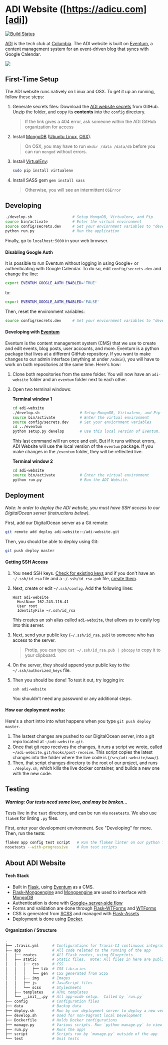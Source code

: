 # ADI Website ([https://adicu.com][adi])

[![Build Status](https://travis-ci.org/adicu/adi-website.svg)](https://travis-ci.org/adicu/adi-website)

[ADI][adi] is the tech club at [Columbia][columbia].  The ADI website is built on [Eventum][eventum], a content management system for an event-driven blog that syncs with Google Calendar.

![](https://static.schlosser.io/ss/adi/website.png)

## First-Time Setup

The ADI website runs natively on Linux and OSX.  To get it up an running, follow these steps:

1.  Generate secrets files:
    Download the [ADI website secrets][adi-website-secrets] from GitHub. Unzip the folder, and copy its **contents** into the `config` directory.  

    > If the link gives a 404 error, ask someone within the ADI GitHub organization for access
    
2.  Install [MongoDB][mongodb] ([Ubuntu Linux][mongodb-linux], [OSX][mongodb-osx]).

    > On OSX, you may have to run `mkdir /data /data/db` before you can run `mongod` without errors.

3.  Install [VirtualEnv][virtualenv]:
    ```bash
    sudo pip install virtualenv
    ```

4.  Install SASS gem `gem install sass`
    
    > Otherwise, you will see an intermittent `OSError` 

## Developing

```bash
./develop.sh                  # Setup MongoDB, Virtualenv, and Pip
source bin/activate           # Enter the virtual environment
source config/secrets.dev     # Set your enviornment variables to "development"
python run.py                 # Run the application
```

Finally, go to `localhost:5000` in your web browser.

#### Disabling Google Auth

It is possible to run Eventum without logging in using Google+ or authenticating with Google Calendar.  To do so, edit `config/secrets.dev` and change the line:

```bash
export EVENTUM_GOOGLE_AUTH_ENABLED='TRUE'
```

to:

```bash
export EVENTUM_GOOGLE_AUTH_ENABLED='FALSE'
```

Then, reset the environment variables:

```bash
source config/secrets.dev     # Set your enviornment variables to "development"
```

#### Developing with [Eventum][eventum]

Eventum is the content management system (CMS) that we use to create and edit events, blog posts, user accounts, and more. Eventum is a python package that lives at a different GitHub repository.  If you want to make changes to our admin interface (anything at under `/admin`), you will have to work on both repositories at the same time.  Here's how:

1. Clone both repositories from the same folder. You will now have an `adi-website` folder and an `eventum` folder next to each other.

2. Open two terminal windows:

    **Terminal window 1**

    ```bash
    cd adi-website
    ./develop.sh                  # Setup MongoDB, Virtualenv, and Pip
    source bin/activate           # Enter the virtual environment
    source config/secrets.dev     # Set your enviornment variables
    cd ../eventum
    python setup.py develop       # Use this local version of Eventum.
    ```

    This last command will run once and exit. But if it runs without errors, ADI Website will use the local version of the `eventum` package.  If you make changes in the `/eventum` folder, they will be reflected live.

    **Terminal window 2**

    ```bash
    cd adi-website
    source bin/activate           # Enter the virtual environment
    python run.py                 # Run the ADI Website.
    ```

## Deployment

_Note: In order to deploy the ADI website, you must have SSH access to our DigitalOcean server (instructions below)._

First, add our DigitalOcean server as a Git remote:

```bash
git remote add deploy adi-website:~/adi-website.git
```

Then, you should be able to deploy using Git:

```bash
git push deploy master
```

#### Getting SSH Access

1. You need SSH keys. [Check for existing keys](https://help.github.com/articles/checking-for-existing-ssh-keys/) and if you don't have an `~/.ssh/id_rsa` file and a `~/.ssh/id_rsa.pub` file, [create them](https://help.github.com/articles/generating-a-new-ssh-key-and-adding-it-to-the-ssh-agent/#generating-a-new-ssh-key).

2. Next, create or edit `~/.ssh/config`.  Add the following lines:

    ```
    Host adi-website
      HostName 162.243.116.41
      User root
      IdentityFile ~/.ssh/id_rsa
    ```

    This creates an ssh alias called `adi-website`, that allows us to easily log into this server.

3. Next, send your public key (`~/.ssh/id_rsa.pub`) to someone who has access to the server.

    > Protip, you can type `cat ~/.ssh/id_rsa.pub | pbcopy` to copy it to your clipboard.

4. On the server, they should append your public key to the `~/.ssh/authorized_keys` file.

5. Then you should be done!  To test it out, try logging in:

    ```
    ssh adi-website
    ```
    
    You shouldn't need any password or any additional steps.

#### How our deployment works:

Here's a short intro into what happens when you type `git push deploy master`.

1. The lastest changes are pushed to our DigitalOcean server, into a git repo located at `~/adi-website.git`.
2. Once that git repo receives the changes, it runs a script we wrote, called `~/adi-website.git/hooks/post-receive`.  This script copies the latest changes into the folder where the live code is (`/srv/adi-website/www/`).
3. Then, that script changes directory to the root of our project, and runs `./deploy.sh`, which kills the live docker container, and builds a new one with the new code.

## Testing

#### _Warning: Our tests need some love, and may be broken..._

Tests live in the `test` directory, and can be run via `nosetests`.  We also use `flake8` for linting `.py` files.

First, enter your development environment.  See "Developing" for more.  Then, run the tests:

```bash
flake8 app config test script   # Run the flake8 linter on our python files
nosetests --with-progressive    # Run test scripts
```

## About ADI Website

#### Tech Stack
- Built in [Flask][flask], using [Eventum][eventum] as a CMS.
- [Flask-Mongoengine][flask-mongoengine] and [Mongoengine][mongoengine] are used to interface with [MongoDB][mongodb]  
- Authentication is done with [Google+ server-side flow][google-plus-server-side-flow]
- Forms and validation are done through [Flask-WTForms][flask-wtforms] and [WTForms][wtforms]
- CSS is generated from [SCSS][scss] and managed with [Flask-Assets][flask-assets]
- Deployment is done using [Docker][docker].

#### Organization / Structure

```bash
.
├── .travis.yml      # Configurations for Travis-CI continuous integration
├── app              # All code related to the running of the app
│   ├── routes       # All Flask routes, using Blueprints
│   ├── static       # Static files.  Note: All files in here are public
│   │   ├── css      # CSS
│   │   │   ├── lib  # CSS libraries
│   │   │   └── gen  # CSS generated from SCSS
│   │   ├── img      # Images
│   │   ├── js       # JavaScript files
│   │   └── scss     # Stylesheets
│   ├── templates    # HTML templates
│   └── __init__.py  # All app-wide setup.  Called by `run.py`
├── config           # Configuration files
├── data             # Backup data
├── deploy.sh        # Run by our deployment server to deploy a new version
├── develop.sh       # Used for non-Vagrant local Development
├── Dockerfile       # Holds Docker configurations
├── manage.py        # Various scripts. Run `python manage.py` to view usage
├── run.py           # Runs the app!
├── script           # Scripts run by `manage.py` outside of the app
└── test             # Unit tests
```

[adi]: https://adicu.com
[adi-website-secrets]: https://github.com/adicu/secrets/raw/master/adi-website/config.zip
[columbia]: http://www.columbia.edu
[docker]: http://www.docker.com/
[eventum]: https://github.com/danrschlosser/eventum
[flask]: http://flask.pocoo.org/
[flask-assets]: http://flask-assets.readthedocs.org/en/latest/
[flask-mongoengine]: http://flask-mongoengine.readthedocs.org/en/latest/
[flask-wtforms]: https://flask-wtf.readthedocs.org/en/latest/
[google-developer-console]: https://console.developers.google.com/project/apps~adicu-com/apiui/credential
[google-plus-server-side-flow]: https://developers.google.com/+/web/signin/server-side-flow
[mongodb]: https://www.mongodb.org/
[mongodb-linux]: http://docs.mongodb.org/manual/tutorial/install-mongodb-on-ubuntu/
[mongodb-osx]: http://docs.mongodb.org/manual/tutorial/install-mongodb-on-os-x/#install-mongodb-with-homebrew
[mongoengine]: http://docs.mongoengine.org/
[scss]: http://sass-lang.com/
[virtualenv]: http://virtualenv.readthedocs.org/en/latest/
[wtforms]: http://wtforms.readthedocs.org/en/latest/
[vagrant]: https://www.vagrantup.com
[vagrant-install]: https://www.vagrantup.com/downloads.html
